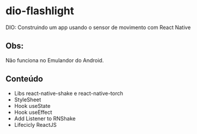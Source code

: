 # dio-flashlight
DIO: Construindo um app usando o sensor de movimento com React Native

## Obs:
Não funciona no Emulandor do Android.

## Conteúdo 

- Libs react-native-shake e react-native-torch
- StyleSheet
- Hook useState
- Hook useEffect
- Add Listener to RNShake
- Lifecicly ReactJS